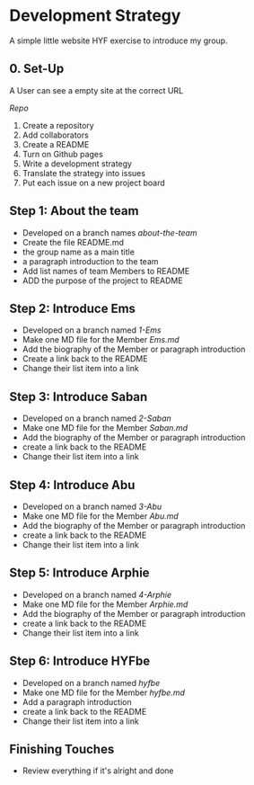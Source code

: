# Development Strategy

A simple little website HYF exercise to introduce my group.

## 0. Set-Up
A User can see a empty site at the correct URL

*Repo*
1. Create a repository
2. Add collaborators
3. Create a README
4. Turn on Github pages
5. Write a development strategy
6. Translate the strategy into issues
8. Put each issue on a new project board


## Step 1: About the team
* Developed on a branch names _about-the-team_
* Create the file README.md
* the group name as a main title
* a paragraph introduction to the team
* Add list names of team Members to README
* ADD the purpose of the project to README

## Step 2: Introduce Ems

* Developed on a branch named _1-Ems_
* Make one MD file for the Member _Ems.md_
* Add the biography of the Member or paragraph introduction
* Create a link back to the README
* Change their list item into a link

## Step 3: Introduce Saban

* Developed on a branch named _2-Saban_
* Make one MD file for the Member _Saban.md_
* Add the biography of the Member or paragraph introduction
* create a link back to the README
* Change their list item into a link


## Step 4: Introduce Abu

* Developed on a branch named _3-Abu_
* Make one MD file for the Member _Abu.md_
* Add the biography of the Member or paragraph introduction
* create a link back to the README
* Change their list item into a link

##  Step 5: Introduce Arphie
* Developed on a branch named _4-Arphie_
* Make one MD file for the Member _Arphie.md_
* Add the biography of the Member or paragraph introduction
* create a link back to the README
* Change their list item into a link

##  Step 6: Introduce HYFbe
* Developed on a branch named _hyfbe_
* Make one MD file for the Member _hyfbe.md_
* Add a paragraph introduction
* create a link back to the README
* Change their list item into a link

## Finishing Touches

* Review everything if it's alright and done
